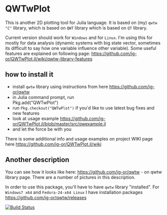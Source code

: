 # QWTwPlot

This is another 2D plotting tool for Julia language.  It is based on (my) `qwtw` `"C"` library, which is based on `QWT` library which is based on `QT` library.

Current version should work for `Windows` and for `Linux`.
I'm using this for mostly for data analysis (dynamic systems with big state vector, sometimes its difficult to say how one variable influence other variable). Some useful features are explained on following page: https://github.com/ig-or/QWTwPlot.jl/wiki/qwtw-library-features


how to install it
----------------------------
* install `qwtw` library using instructions from here
		https://github.com/ig-or/qwtw
* in Julia command prompt, run 	
		Pkg.add("QWTwPlot")
 * run `Pkg.checkout("QWTwPlot")` if you'd like to use latest bug fixes and new features
* look at usage example https://github.com/ig-or/QWTwPlot.jl/blob/master/src/qwexample.jl
* and let the force be with you

There is some additional info and usage examples on project WIKI page here  https://github.com/ig-or/QWTwPlot.jl/wiki


Another description
----------------------------
You can see how it looks like here:
		https://github.com/ig-or/qwtw - on qwtw library page. There are a number of pictures in this description.

In order to use this package, you'll have to have `qwtw` library "installed". For `Windows7 x64` and `Fedora-24-x64 Linux`  I have installation packages  https://github.com/ig-or/qwtw/releases


[![Build Status](https://travis-ci.org/ig-or/qwtwplot.jl.svg?branch=master)](https://travis-ci.org/ig-or/qwtwplot.jl)
